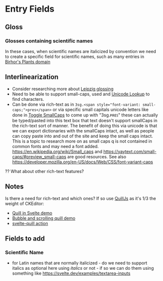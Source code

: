 # Entry Fields

## Gloss

### Glosses containing scientific names

In these cases, when scientific names are italicized by convention we need to create a specific field for scientific names, such as many entries in [Birhor's Plants domain](https://livingdictionaries.app/birhor/entries/list?entries_prod%5BrefinementList%5D%5Bsdn%5D%5B0%5D=1.4)

## Interlinearization
- Consider researching more about [Leipzig glossing](https://ctan.org/pkg/leipzig?lang=en)
- Need to be able to support small-caps, used and [Unicode Lookup](https://unicode.emnudge.dev/) to find characters.
- Can be done via rich-text as in `3sg.<span style="font-variant: small-caps;">pres</span>` or via specific small capitals unicode letters like done in [Toggle SmallCaps](https://svelte.dev/repl/231af5758d6b484dbbee7827b0b95540?version=3.46.4) to come up with "3sg.ᴘʀᴇꜱ" these can actually be typed/pasted into this text box that text doesn't support smallCaps in the rich-text sort of manner. The benefit of doing this via unicode is that we can export dictionaries with the smallCaps intact, as well as people can copy paste into and out of the site and keep the small caps intact. This is a topic to research more on as small caps q is not contained in common fonts and may need a font added. https://en.wikipedia.org/wiki/Small_caps and https://yaytext.com/small-caps/#preview_small-caps are good resources. See also https://developer.mozilla.org/en-US/docs/Web/CSS/font-variant-caps 

?? What about other rich-text features?

## Notes

Is there a need for rich-text and which ones? If so use [QuillJs](https://quilljs.com) as it's 1/3 the weight of CKEditor:
- [Quill in Svelte demo](https://svelte.dev/repl/e2bbe94abb19419892442729752ee308?version=3.19.1)
- [Bubble and scrolling quill demo](https://quilljs.com/playground/#autogrow-height)
- [svelte-quill action](https://github.com/kevmodrome/svelte-quill/blob/master/src/main.js)

## Fields to add

### Scientific Name

- for Latin names that are normally italicized - do we need to support italics as optional here using *italics* or not - if so we can do them using something like https://svelte.dev/examples/textarea-inputs